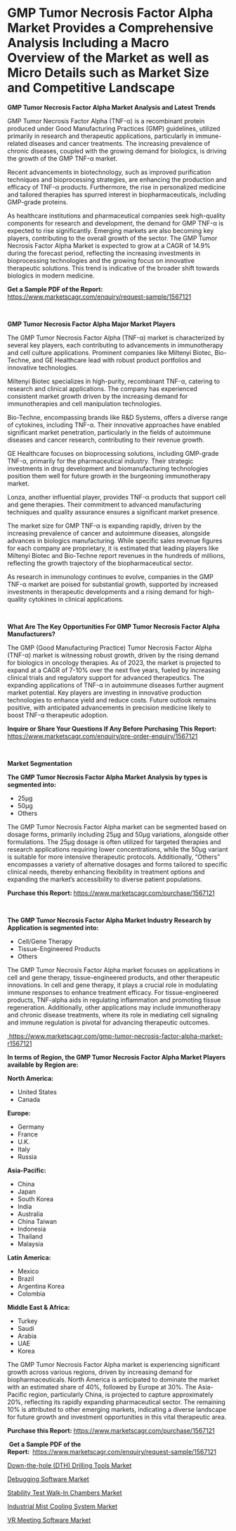 <p><h1>GMP Tumor Necrosis Factor Alpha Market Provides a Comprehensive Analysis Including a Macro Overview of the Market as well as Micro Details such as Market Size and Competitive Landscape</h1></p><p><strong>GMP Tumor Necrosis Factor Alpha Market Analysis and Latest Trends</strong></p>
<p><p>GMP Tumor Necrosis Factor Alpha (TNF-α) is a recombinant protein produced under Good Manufacturing Practices (GMP) guidelines, utilized primarily in research and therapeutic applications, particularly in immune-related diseases and cancer treatments. The increasing prevalence of chronic diseases, coupled with the growing demand for biologics, is driving the growth of the GMP TNF-α market. </p><p>Recent advancements in biotechnology, such as improved purification techniques and bioprocessing strategies, are enhancing the production and efficacy of TNF-α products. Furthermore, the rise in personalized medicine and tailored therapies has spurred interest in biopharmaceuticals, including GMP-grade proteins. </p><p>As healthcare institutions and pharmaceutical companies seek high-quality components for research and development, the demand for GMP TNF-α is expected to rise significantly. Emerging markets are also becoming key players, contributing to the overall growth of the sector. The GMP Tumor Necrosis Factor Alpha Market is expected to grow at a CAGR of 14.9% during the forecast period, reflecting the increasing investments in bioprocessing technologies and the growing focus on innovative therapeutic solutions. This trend is indicative of the broader shift towards biologics in modern medicine.</p></p>
<p><strong>Get a Sample PDF of the Report:&nbsp;</strong> <a href="https://www.marketscagr.com/enquiry/request-sample/1567121">https://www.marketscagr.com/enquiry/request-sample/1567121</a></p>
<p>&nbsp;</p>
<p><strong>GMP Tumor Necrosis Factor Alpha Major Market Players</strong></p>
<p><p>The GMP Tumor Necrosis Factor Alpha (TNF-α) market is characterized by several key players, each contributing to advancements in immunotherapy and cell culture applications. Prominent companies like Miltenyi Biotec, Bio-Techne, and GE Healthcare lead with robust product portfolios and innovative technologies.</p><p>Miltenyi Biotec specializes in high-purity, recombinant TNF-α, catering to research and clinical applications. The company has experienced consistent market growth driven by the increasing demand for immunotherapies and cell manipulation technologies.</p><p>Bio-Techne, encompassing brands like R&D Systems, offers a diverse range of cytokines, including TNF-α. Their innovative approaches have enabled significant market penetration, particularly in the fields of autoimmune diseases and cancer research, contributing to their revenue growth.</p><p>GE Healthcare focuses on bioprocessing solutions, including GMP-grade TNF-α, primarily for the pharmaceutical industry. Their strategic investments in drug development and biomanufacturing technologies position them well for future growth in the burgeoning immunotherapy market.</p><p>Lonza, another influential player, provides TNF-α products that support cell and gene therapies. Their commitment to advanced manufacturing techniques and quality assurance ensures a significant market presence.</p><p>The market size for GMP TNF-α is expanding rapidly, driven by the increasing prevalence of cancer and autoimmune diseases, alongside advances in biologics manufacturing. While specific sales revenue figures for each company are proprietary, it is estimated that leading players like Miltenyi Biotec and Bio-Techne report revenues in the hundreds of millions, reflecting the growth trajectory of the biopharmaceutical sector.</p><p>As research in immunology continues to evolve, companies in the GMP TNF-α market are poised for substantial growth, supported by increased investments in therapeutic developments and a rising demand for high-quality cytokines in clinical applications.</p></p>
<p>&nbsp;</p>
<p><strong>What Are The Key Opportunities For GMP Tumor Necrosis Factor Alpha Manufacturers?</strong></p>
<p><p>The GMP (Good Manufacturing Practice) Tumor Necrosis Factor Alpha (TNF-α) market is witnessing robust growth, driven by the rising demand for biologics in oncology therapies. As of 2023, the market is projected to expand at a CAGR of 7-10% over the next five years, fueled by increasing clinical trials and regulatory support for advanced therapeutics. The expanding applications of TNF-α in autoimmune diseases further augment market potential. Key players are investing in innovative production technologies to enhance yield and reduce costs. Future outlook remains positive, with anticipated advancements in precision medicine likely to boost TNF-α therapeutic adoption.</p></p>
<p><strong>Inquire or Share Your Questions If Any Before Purchasing This Report:</strong> <a href="https://www.marketscagr.com/enquiry/pre-order-enquiry/1567121">https://www.marketscagr.com/enquiry/pre-order-enquiry/1567121</a></p>
<p>&nbsp;</p>
<p><strong>Market Segmentation</strong></p>
<p><strong>The GMP Tumor Necrosis Factor Alpha Market Analysis by types is segmented into:</strong></p>
<p><ul><li>25μg</li><li>50μg</li><li>Others</li></ul></p>
<p><p>The GMP Tumor Necrosis Factor Alpha market can be segmented based on dosage forms, primarily including 25μg and 50μg variations, alongside other formulations. The 25μg dosage is often utilized for targeted therapies and research applications requiring lower concentrations, while the 50μg variant is suitable for more intensive therapeutic protocols. Additionally, “Others” encompasses a variety of alternative dosages and forms tailored to specific clinical needs, thereby enhancing flexibility in treatment options and expanding the market’s accessibility to diverse patient populations.</p></p>
<p><strong>Purchase this Report:&nbsp;</strong><a href="https://www.marketscagr.com/purchase/1567121">https://www.marketscagr.com/purchase/1567121</a></p>
<p>&nbsp;</p>
<p><strong>The GMP Tumor Necrosis Factor Alpha Market Industry Research by Application is segmented into:</strong></p>
<p><ul><li>Cell/Gene Therapy</li><li>Tissue-Engineered Products</li><li>Others</li></ul></p>
<p><p>The GMP Tumor Necrosis Factor Alpha market focuses on applications in cell and gene therapy, tissue-engineered products, and other therapeutic innovations. In cell and gene therapy, it plays a crucial role in modulating immune responses to enhance treatment efficacy. For tissue-engineered products, TNF-alpha aids in regulating inflammation and promoting tissue regeneration. Additionally, other applications may include immunotherapy and chronic disease treatments, where its role in mediating cell signaling and immune regulation is pivotal for advancing therapeutic outcomes.</p></p>
<p><a href="https://www.marketscagr.com/gmp-tumor-necrosis-factor-alpha-market-r1567121">&nbsp;https://www.marketscagr.com/gmp-tumor-necrosis-factor-alpha-market-r1567121</a></p>
<p><strong>In terms of Region, the GMP Tumor Necrosis Factor Alpha Market Players available by Region are:</strong></p>
<p>
    <p> <strong> North America: </strong>
        <ul>
            <li>United States</li>
            <li>Canada</li>
        </ul>
        </p> 
    <p> <strong> Europe: </strong>
        <ul>
            <li>Germany</li>
            <li>France</li>
            <li>U.K.</li>
            <li>Italy</li>
            <li>Russia</li>
        </ul>
        </p> 
    <p> <strong> Asia-Pacific: </strong>
        <ul>
            <li>China</li>
            <li>Japan</li>
            <li>South Korea</li>
            <li>India</li>
            <li>Australia</li>
            <li>China Taiwan</li>
            <li>Indonesia</li>
            <li>Thailand</li>
            <li>Malaysia</li>
        </ul>
        </p> 
    <p> <strong> Latin America: </strong>
        <ul>
            <li>Mexico</li>
            <li>Brazil</li>
            <li>Argentina Korea</li>
            <li>Colombia</li>
        </ul>
        </p> 
    <p> <strong> Middle East & Africa: </strong>
        <ul>
            <li>Turkey</li>
            <li>Saudi</li>
            <li>Arabia</li>
            <li>UAE</li>
            <li>Korea</li>
        </ul>
    </p>
    </p>
<p><p>The GMP Tumor Necrosis Factor Alpha market is experiencing significant growth across various regions, driven by increasing demand for biopharmaceuticals. North America is anticipated to dominate the market with an estimated share of 40%, followed by Europe at 30%. The Asia-Pacific region, particularly China, is projected to capture approximately 20%, reflecting its rapidly expanding pharmaceutical sector. The remaining 10% is attributed to other emerging markets, indicating a diverse landscape for future growth and investment opportunities in this vital therapeutic area.</p></p>
<p><strong>Purchase this Report: </strong><a href="https://www.marketscagr.com/purchase/1567121">https://www.marketscagr.com/purchase/1567121</a></p>
<p>&nbsp;<strong>Get a Sample PDF of the Report:&nbsp;&nbsp;</strong><a href="https://www.marketscagr.com/enquiry/request-sample/1567121">https://www.marketscagr.com/enquiry/request-sample/1567121</a></p>
<p><strong></strong></p>
<p><p><a href="https://medium.com/@mugnifrust_1249/down-the-hole-dth-drilling-tools-market-share-size-trends-industry-analysis-report-by-type-f1f354bee168">Down-the-hole (DTH) Drilling Tools Market</a></p><p><a href="https://issuu.com/reportprime-2/docs/debugging-software-market-size-2030_3f6d7c3f328532">Debugging Software Market</a></p><p><a href="https://medium.com/@mugnifrust_1249/stability-test-walk-in-chambers-industry-forecast-market-shifts-and-strategic-imperatives-2024-5724cdcea714">Stability Test Walk-In Chambers Market</a></p><p><a href="https://www.linkedin.com/pulse/global-industrial-mist-cooling-system-market-exploring-share-trends-rwooe?trackingId=sWsDlNGcRRqHM4GWse8pjg%3D%3D">Industrial Mist Cooling System Market</a></p><p><a href="https://www.linkedin.com/pulse/comprehensive-look-product-type-premium-software-enterprisesocial-ldyhe?trackingId=M7thy8UyTky6q2XSHeWG%2Bg%3D%3D">VR Meeting Software Market</a></p></p>